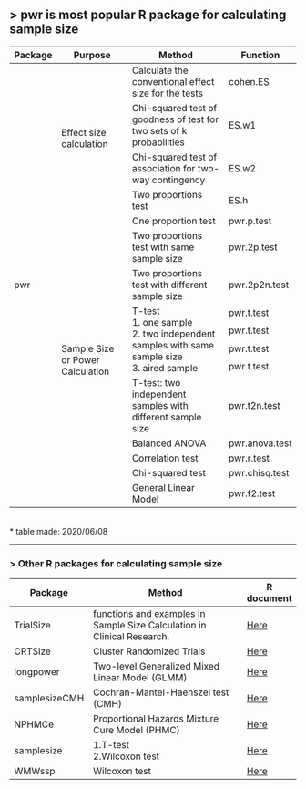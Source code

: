 ## > pwr is most popular R package for calculating sample size
<table>
    <thead>
        <tr>
            <th align='center'>Package</th>
            <th align='center'>Purpose</th>
            <th align='center'>Method</th>
            <th align='center'>Function</th>
        </tr>
    </thead>
    <tbody>
        <tr>
            <td rowspan=16>pwr</td>
            <td rowspan=4>Effect size calculation</td>
            <td>Calculate the conventional effect size for the tests</td>
            <td>cohen.ES</td>
        </tr>
        <tr>
            <td>Chi-squared test of goodness of test for two sets of k probabilities</td>
            <td>ES.w1</td>
        </tr>
        <tr>
            <td>Chi-squared test of association for two-way contingency</td>
            <td>ES.w2</td>
        </tr>
        <tr>
            <td>Two proportions test</td>
            <td>ES.h</td>
        </tr>
        <tr>
            <td rowspan=12>Sample Size or Power Calculation</td>
            <td>One proportion test</td>
            <td>pwr.p.test</td>
        </tr>
        <tr>
            <td>Two proportions test with same sample size</td>
            <td>pwr.2p.test</td>
        </tr>
        <tr>
            <td>Two proportions test with different sample size</td>
            <td>pwr.2p2n.test</td>
        </tr>
        <tr>
            <td rowspan=4><span>T-test</span> <br/>
            <span>1. one sample</span> <br/>
            <span>2. two independent samples with same sample size</span> <br/>
            <span>3. aired sample</span></td>
            <td>pwr.t.test</td>
        </tr>
        <tr><td>pwr.t.test</td></tr>
        <tr><td>pwr.t.test</td></tr>
        <tr><td>pwr.t.test</td></tr>
        <tr>
            <td>T-test: two independent samples with different sample size</td>
            <td>pwr.t2n.test</td>
        </tr>
        <tr>
            <td>Balanced ANOVA</td>
            <td>pwr.anova.test</td>
        </tr>
        <tr>
            <td>Correlation test </td>
            <td>pwr.r.test</td>
        </tr>
        <tr>
            <td>Chi-squared test</td>
            <td>pwr.chisq.test</td>
        </tr>
        <tr>
            <td>General Linear Model </td>
            <td>pwr.f2.test</td>
        </tr>
    </tbody>
</table>
<br/>
* table made: 2020/06/08

<hr/>

### > Other R packages for calculating sample size 
<table>
    <thead>
        <tr>
            <th align='center'>Package</th>
            <th align='center' width='80%'>Method</th>
            <th align='center'>R document</th>
        </tr>
    </thead>
    <tbody>
        <tr>
            <td>TrialSize</td>
            <td>functions and examples in Sample Size Calculation in Clinical Research.</td>
            <td><a href='https://cran.csiro.au/web/packages/TrialSize/TrialSize.pdf'>Here</a></td>
        </tr> 
        <tr>
            <td>CRTSize</td>
            <td>Cluster Randomized Trials</td>
            <td><a href='https://pdfs.semanticscholar.org/eee2/ccd3c522b74898ebb2d5dabaffbe56fd40f3.pdf'>Here</a></td>
        </tr> 
        <tr>
            <td>longpower</td>
            <td>Two-level Generalized Mixed Linear Model (GLMM)</td>
            <td><a href='https://cran.r-project.org/web/packages/longpower/longpower.pdf'>Here</a></td>
        </tr> 
        <tr>
            <td>samplesizeCMH</td>
            <td>Cochran-Mantel-Haenszel test (CMH)</td>
            <td><a href='https://cran.r-project.org/web/packages/samplesizeCMH/samplesizeCMH.pdf'>Here</a></td>
        </tr> 
        <tr>
            <td>NPHMCe</td>
            <td>Proportional Hazards Mixture Cure Model (PHMC) </td>
            <td><a href='https://cran.r-project.org/web/packages/NPHMC/NPHMC.pdf'>Here</a></td>
        </tr> 
        <tr>
            <td>samplesize</td>
            <td><span>1.T-test</span> <br/>
                <span>2.Wilcoxon test</span> <br/></td>
            <td><a href='https://cran.r-project.org/web/packages/samplesize/samplesize.pdf'>Here</a></td>
        </tr> 
        <tr>
            <td>WMWssp</td>
            <td>Wilcoxon test</td>
            <td><a href='https://cran.r-project.org/web/packages/WMWssp/WMWssp.pdf'>Here</a></td>
        </tr> 
    </tbody>
</table>
